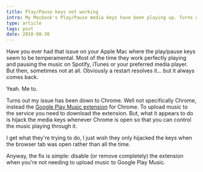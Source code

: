 ```yaml
---
title: Play/Pause keys not working
intro: My Macbook's Play/Pause media keys have been playing up. Turns out that Google Chrome and Play Music were the problem.
type: article
tags: post
date: 2018-08-30
---
```


Have you ever had that issue on your Apple Mac where the play/pause keys seem to be temperamental. Most of the time they work perfectly playing and pausing the music on Spotify, iTunes or your preferred media player. But then, sometimes not at all. Obviously a restart resolves it… but it always comes back.

Yeah. Me to.

Turns out my issue has been down to Chrome. Well not specifically Chrome, instead the [Google Play Music extension](https://chrome.google.com/webstore/detail/google-play-music/fahmaaghhglfmonjliepjlchgpgfmobi) for Chrome. To upload music to the service you need to download the extension. But, what it appears to do is hijack the media keys whenever Chrome is open so that you can control the music playing through it.

I get what they're trying to do, I just wish they only hijacked the keys when the browser tab was open rather than all the time.

Anyway, the fix is simple: disable (or remove completely) the extension when you're not needing to upload music to Google Play Music.
